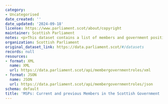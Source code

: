```yaml
---
category:
- Uncategorised
date_created: ''
date_updated: '2024-09-18'
license: https://www.parliament.scot/about/copyright
maintainer: Scottish Parliament
notes: <p>This dataset contains a list of members and government positions.</p>
organization: Scottish Parliament
original_dataset_link: https://data.parliament.scot/#/datasets
records: null
resources:
- format: XML
  name: XML
  url: https://data.parliament.scot/api/membergovernmentroles/xml
- format: JSON
  name: JSON
  url: https://data.parliament.scot/api/membergovernmentroles/json
schema: default
title: 'MSPs: Current and previous Members in the Scottish Government '
---
```

